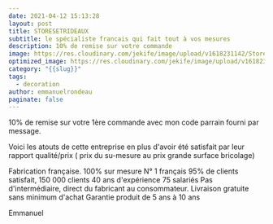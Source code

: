 ```yaml
---
date: 2021-04-12 15:13:28
layout: post
title: STORESETRIDEAUX
subtitle: le spécialiste francais qui fait tout à vos mesures
description: 10% de remise sur votre commande
image: https://res.cloudinary.com/jekife/image/upload/v1618231142/Stores-et-rideaux_tgxbfb.jpg
optimized_image: https://res.cloudinary.com/jekife/image/upload/v1618231142/Stores-et-rideaux_tgxbfb.jpg
category: "{{slug}}"
tags:
  - decoration
author: emmanuelrondeau
paginate: false
---
```

10% de remise sur votre 1ère commande avec mon code parrain fourni par message.

Voici les atouts de cette entreprise en plus d'avoir été satisfait par leur rapport qualité/prix ( prix du su-mesure au prix grande surface bricolage)

Fabrication française.
100% sur mesure
N° 1 français
95% de clients satisfait, 150 000 clients
40 ans d'expérience
75 salariés
Pas d'intermédiaire, direct du fabricant au consommateur.
Livraison gratuite sans minimum d'achat
Garantie produit de 5 ans à 10 ans

Emmanuel
